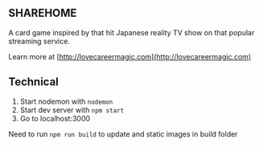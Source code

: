 ## SHAREHOME
A card game inspired by that hit Japanese reality TV show on that popular streaming service.

Learn more at [http://lovecareermagic.com](http://lovecareermagic.com)



## Technical

1. Start nodemon with `nodemon`
2. Start dev server with `npm start`
3. Go to localhost:3000

Need to run `npm run build` to update and static images in build folder
